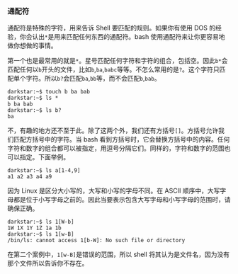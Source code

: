 ### 通配符

通配符是特殊的字符，用来告诉 Shell 要匹配的规则。如果你有使用 DOS 的经验，你会认出`*`是用来匹配任何东西的通配符。bash 使用通配符来让你更容易地做你想做的事情。

第一个也是最常用的就是`*`。星号匹配任何字符和字符的组合，包括空。因此`b*`会匹配任何以`b`开头的文件，比如`b`,`ba`,`babc`等等。不怎么常用的是`?`。这个字符只匹配单个字符。所以`b?`会匹配`ba`,`bb`等，而不会匹配`b`,`bab`。

```
darkstar:~$ touch b ba bab
darkstar:~$ ls *
b ba bab
darkstar:~$ ls b?
ba
```

不，有趣的地方还不至于此。除了这两个外，我们还有方括号`[]`。方括号允许我们匹配方括号中的字符。当 bash 看到方括号时，它会替换方括号中的内容。任何字符和数字的组合都可以被指定，用逗号分隔它们。同样的，字符和数字的范围也可以指定。下面举例。

```
darkstar:~$ ls a[1-4,9]
a1 a2 a3 a4 a9
```

因为 Linux 是区分大小写的，大写和小写的字母不同。在 ASCII 顺序中，大写字母都是位于小写字母之前的。因此当要表示包含大写字母和小写字母的范围时，请确保正确。

```
darkstar:~$ ls 1[W-b]
1W 1X 1Y 1Z 1a 1b
darkstar:~$ ls 1[w-B]
/bin/ls: cannot access 1[b-W]: No such file or directory
```

在第二个案例中，`1[w-B]`是错误的范围，所以 shell 将其认为是文件名，因为没有那个文件所以告诉你不存在。
